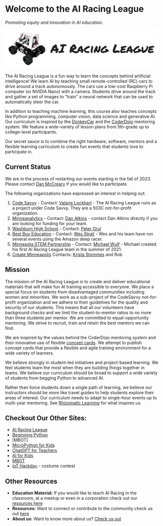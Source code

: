 # Welcome to the AI Racing League

*Promoting equity and innovation in AI education.*

![](img/arl-logo.png)

The AI Racing League is a fun way to learn the concepts behind artificial intelligence!  We learn AI by teaching small remote-controlled (RC) cars to drive around a track autonomously.  The cars use a low-cost Raspberry Pi computer (or NVIDIA Nano) with a camera.  Students drive around the track and gather a set of images to "train" a neural network that can be used to automatically steer the car.

In addition to teaching machine learning, this course also teaches concepts like Python programming, computer vision, data science and generative AI. Our curriculum is inspired by the [DonkeyCar](glossary#donkey-car) and the [CoderDojo](glossary#coder-dojo) mentoring system.  We feature a wide-variety of lesson plans from 5th-grade up to college-level participants.

Our secret sauce is to combine the right hardware, software, mentors and a flexible learning curriculum to create fun events that students love to participate in.

## Current Status

We are in the process of restarting our events starting in the fall of 2023.  Please contact [Dan McCreary](https://www.linkedin.com/in/danmccreary/) if you would like to participate.

The following organizations have expressed an interest in helping out:

1. [Code Savvy](https://www.codesavvy.org/) - Contact: [Valarie Lockhart](https://www.linkedin.com/in/valockhart/) - The AI Racing League runs as a project under Code Savvy.  They are a 503C not-for-profit organization.
2. [Minneanalytics](https://minneanalytics.org/) - Contact: [Dan Atkins](https://www.linkedin.com/in/danalytics/) - contact Dan Atkins directly if you are looking for funding for your team.
3. [Washburn High School]() - Contact: [Peter Grul](https://www.linkedin.com/in/peter-grul-785ab66/)
4. [Best Buy Education](https://www.bestbuy.com/site/bestbuy-business/bestbuy-education) - Contact: [Wes Strait](https://www.linkedin.com/in/wesstrait/) - Wes and his team have run several events using the Amazon deep racer.
5. [Minnesota STEM Partnership](https://mnstempartners.org/) - Contact: [Michael Wulf](https://www.linkedin.com/in/mgwulf/) - Michael created his first AI Racing League team in the summer of 2021.
6. [Create Minneapolis](https://www.creatempls.org/) Contacts: [Krista Stommes](krista@creatempls.org) and Rob

## Mission

The mission of the AI Racing League is to create and deliver educational materials that will make fun AI training accessible to everyone. We place a special focus on students from disadvantaged communities including women and minorities.  We work as a sub-project of the CodeSavvy not-for-profit organization and we adhere to their guidelines for the quality and security of our students.  This means that all our volunteers have background checks and we limit the student-to-mentor ratios to no more than three students per mentor.  We are committed to equal-opportunity mentoring.  We strive to recruit, train and retain the best mentors we can find.

We are inspired by the values behind the CoderDojo mentoring system and their innovative use of flexible [concept cards](glossary#concept-cards).  We attempt to publish concept cards that provide a flexible and agile training environment for a wide variety of learners.

We believe strongly in student-led initiatives and project-based learning.  We feel students learn the most when they are building things together in teams.  We believe our curriculum should be broad to support a wide variety of students from begging Python to advanced AI.

Rather than force students down a single path of learning, we believe our instructors should be more like travel guides to help students explore their areas of interest.  Our curriculum needs to adapt to single-hour events up to multi-year mentoring.  See [Rhizomatic Learning](https://en.wikipedia.org/wiki/Rhizomatic_learning) for what inspires us.

## Checkout Our Other Sites:

* [AI Racing League](https://www.coderdojotc.org/ai-racing-league/)
* [Beginning Python](https://www.coderdojotc.org/python/)
* [MBOT]
* [MicroPython for Kids](https://www.coderdojotc.org/micropython/)
* [ChatGPT for Teachers](http://www.coderdojotc.org/chatgpt-for-teachers/)
* [AI for Kids](https://github.com/CoderDojoTC/ai)
* [MBOT](https://www.coderdojotc.org/mbot/)
* [IoT Hackday](http://www.coderdojotc.org/iot-hackday/) - costume contest


## Other Resources

* **Education Material:** If you would like to teach AI Racing in the classroom, at a meetup or even in a corporation check out our [resources here](resources.md)
* **Resources:** Want to connect or contribute to the community check us out [here](resources.md)
* **About us:** Want to know more about us? [Check us out](about.md)
